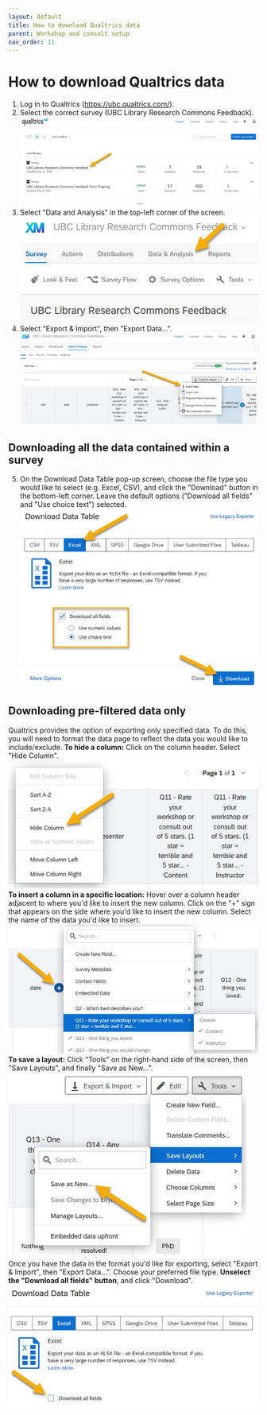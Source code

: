 ```yaml
---
layout: default
title: How to download Qualtrics data
parent: Workshop and consult setup
nav_order: 11
---
```

# How to download Qualtrics data
1. Log in to Qualtrics (https://ubc.qualtrics.com/).
2. Select the correct survey (UBC Library Research Commons Feedback).
![](../../assets/images/select_correct_survey.png)
3. Select "Data and Analysis" in the top-left corner of the screen.
![](../../assets/images/data_analysis_button.png)
4. Select "Export & Import", then "Export Data...".
![](../../assets/images/export_data_button.png)
## Downloading all the data contained within a survey
5. On the Download Data Table pop-up screen, choose the file type you would like to select (e.g. Excel, CSV), and click the "Download" button in the bottom-left corner. Leave the default options ("Download all fields" and "Use choice text") selected.
![](../../assets/images/data_download_popup_screen.png)
## Downloading pre-filtered data only
Qualtrics provides the option of exporting only specified data. To do this, you will need to format the data page to reflect the data you would like to include/exclude.
<b>To hide a column:</b> Click on the column header. Select "Hide Column".
![](../../assets/images/hide_column.png)
<b>To insert a column in a specific location:</b> Hover over a column header adjacent to where you'd like to insert the new column. Click on the "+" sign that appears on the side where you'd like to insert the new column. Select the name of the data you'd like to insert.
![](../../assets/images/add_column.png)
<b>To save a layout:</b> Click "Tools" on the right-hand side of the screen, then "Save Layouts", and finally "Save as New...".
![](../../assets/images/save_layout.png)
Once you have the data in the format you'd like for exporting, select "Export & Import", then "Export Data...". Choose your preferred file type. <b>Unselect the "Download all fields" button</b>, and click "Download".
![](../../assets/images/data_download_unselect_all_fields.png)
